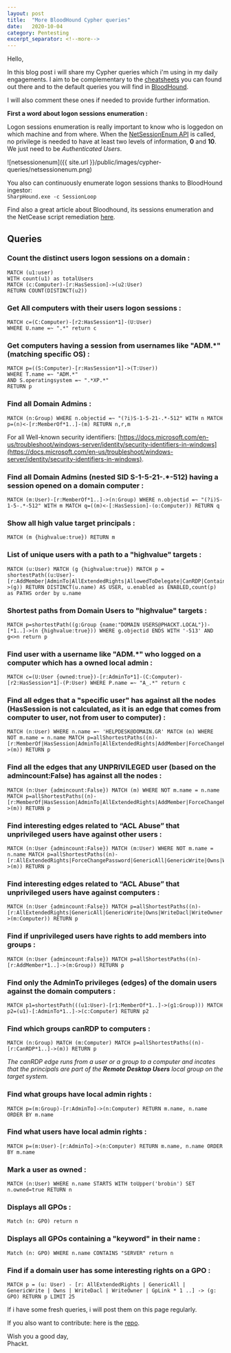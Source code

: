 ```yaml
---
layout: post
title:  "More BloodHound Cypher queries"
date:   2020-10-04
category: Pentesting
excerpt_separator: <!--more-->
---  
```

Hello,  
  
In this blog post i will share my Cypher queries which i'm using in my daily engagements. I aim to be complementary to the [cheatsheets](https://www.google.com/search?q=bloodhound+cypher+queries+cheatsheet) you can found out there and to the default queries you will find in [BloodHound](https://github.com/BloodHoundAD/BloodHound).  
<!--more-->
    
I will also comment these ones if needed to provide further information.  
  
**First a word about logon sessions enumeration :**  

Logon sessions enumeration is really important to know who is loggedon on which machine and from where. When the [NetSessionEnum API](https://docs.microsoft.com/en-us/windows/win32/api/lmshare/nf-lmshare-netsessionenum) is called, no privilege is needed to have at least two levels of information, **0** and **10**. We just need to be *Authenticated Users*.  
  
![netsessionenum]({{ site.url }}/public/images/cypher-queries/netsessionenum.png)  
    
You also can continuously enumerate logon sessions thanks to BloodHound ingestor:  
```SharpHound.exe -c SessionLoop```
  
Find also a great article about Bloodhound, its sessions enumeration and the NetCease script remediation [here](https://www.strong-it.at/why-is-net-cease-not-stopping-session-collection-in-bloodhound/).  
  
## Queries

### Count the distinct users logon sessions on a domain :
```
MATCH (u1:user)
WITH count(u1) as totalUsers
MATCH (c:Computer)-[r:HasSession]->(u2:User)
RETURN COUNT(DISTINCT(u2))
```

### Get All computers with their users logon sessions :
```
MATCH c=(C:Computer)-[r2:HasSession*1]-(U:User) 
WHERE U.name =~ ".*" return c
```

### Get computers having a session from usernames like "ADM.*"  (matching specific OS) :
```
MATCH p=((S:Computer)-[r:HasSession*1]->(T:User))
WHERE T.name =~ "ADM.*"
AND S.operatingsystem =~ ".*XP.*"
RETURN p
```

### Find all Domain Admins :
```
MATCH (n:Group) WHERE n.objectid =~ "(?i)S-1-5-21-.*-512" WITH n MATCH p=(n)<-[r:MemberOf*1..]-(m) RETURN n,r,m
```

For all Well-known security identifiers: [https://docs.microsoft.com/en-us/troubleshoot/windows-server/identity/security-identifiers-in-windows](https://docs.microsoft.com/en-us/troubleshoot/windows-server/identity/security-identifiers-in-windows).  
  
### Find all Domain Admins (nested SID S-1-5-21-.*-512) having a session opened on a domain computer :  
```
MATCH (m:User)-[r:MemberOf*1..]->(n:Group) WHERE n.objectid =~ "(?i)S-1-5-.*-512" WITH m MATCH q=((m)<-[:HasSession]-(o:Computer)) RETURN q
```

### Show all high value target principals :
```
MATCH (m {highvalue:true}) RETURN m
```

### List of unique users with a path to a "highvalue" targets :
```
MATCH (u:User) MATCH (g {highvalue:true}) MATCH p = shortestPath((u:User)-[r:AddMember|AdminTo|AllExtendedRights|AllowedToDelegate|CanRDP|Contains|ExecuteDCOM|ForceChangePassword|GenericAll|GenericWrite|GpLink|HasSession|MemberOf|Owns|ReadLAPSPassword|TrustedBy|WriteDacl|WriteOwner|GetChanges|GetChangesAll*1..]->(g)) RETURN DISTINCT(u.name) AS USER, u.enabled as ENABLED,count(p) as PATHS order by u.name
```

### Shortest paths from Domain Users to "highvalue" targets :
```
MATCH p=shortestPath((g:Group {name:"DOMAIN USERS@PHACKT.LOCAL"})-[*1..]->(n {highvalue:true})) WHERE g.objectid ENDS WITH '-513' AND g<>n return p
```

### Find user with a username like "ADM.*" who logged on a computer which has a owned local admin :
```
MATCH c=(U:User {owned:true})-[r:AdminTo*1]-(C:Computer)-[r2:HasSession*1]-(P:User) WHERE P.name =~ "A_.*" return c
```

### Find all edges that a "specific user" has against all the nodes (HasSession is not calculated, as it is an edge that comes from computer to user, not from user to computer) :
```
MATCH (n:User) WHERE n.name =~ 'HELPDESK@DOMAIN.GR' MATCH (m) WHERE NOT m.name = n.name MATCH p=allShortestPaths((n)-[r:MemberOf|HasSession|AdminTo|AllExtendedRights|AddMember|ForceChangePassword|GenericAll|GenericWrite|Owns|WriteDacl|WriteOwner|CanRDP|ExecuteDCOM|AllowedToDelegate|ReadLAPSPassword|Contains|GpLink|AddAllowedToAct|AllowedToAct|SQLAdmin*1..]->(m)) RETURN p
```

### Find all the edges that any UNPRIVILEGED user (based on the admincount:False) has against all the nodes :    
```
MATCH (n:User {admincount:False}) MATCH (m) WHERE NOT m.name = n.name MATCH p=allShortestPaths((n)-[r:MemberOf|HasSession|AdminTo|AllExtendedRights|AddMember|ForceChangePassword|GenericAll|GenericWrite|Owns|WriteDacl|WriteOwner|CanRDP|ExecuteDCOM|AllowedToDelegate|ReadLAPSPassword|Contains|GpLink|AddAllowedToAct|AllowedToAct|SQLAdmin*1..]->(m)) RETURN p
```

### Find interesting edges related to “ACL Abuse” that unprivileged users have against other users :
```
MATCH (n:User {admincount:False}) MATCH (m:User) WHERE NOT m.name = n.name MATCH p=allShortestPaths((n)-[r:AllExtendedRights|ForceChangePassword|GenericAll|GenericWrite|Owns|WriteDacl|WriteOwner*1..]->(m)) RETURN p
```

### Find interesting edges related to “ACL Abuse” that unprivileged users have against computers :
```
MATCH (n:User {admincount:False}) MATCH p=allShortestPaths((n)-[r:AllExtendedRights|GenericAll|GenericWrite|Owns|WriteDacl|WriteOwner|AdminTo|CanRDP|ExecuteDCOM|ForceChangePassword*1..]->(m:Computer)) RETURN p
```

### Find if unprivileged users have rights to add members into groups :        
```
MATCH (n:User {admincount:False}) MATCH p=allShortestPaths((n)-[r:AddMember*1..]->(m:Group)) RETURN p
```

### Find only the AdminTo privileges (edges) of the domain users against the domain computers :        
```
MATCH p1=shortestPath(((u1:User)-[r1:MemberOf*1..]->(g1:Group))) MATCH p2=(u1)-[:AdminTo*1..]->(c:Computer) RETURN p2
```
  
### Find which groups canRDP to computers :
```
MATCH (n:Group) MATCH (m:Computer) MATCH p=allShortestPaths((n)-[r:CanRDP*1..]->(m)) RETURN p
```  
  
*The canRDP edge runs from a user or a group to a computer and incates that the principals are part of the **Remote Desktop Users** local group on the target system.*  
  
### Find what groups have local admin rights :           
```
MATCH p=(m:Group)-[r:AdminTo]->(n:Computer) RETURN m.name, n.name ORDER BY m.name
```

### Find what users have local admin rights :              
```
MATCH p=(m:User)-[r:AdminTo]->(n:Computer) RETURN m.name, n.name ORDER BY m.name
```

### Mark a user as owned :
```
MATCH (n:User) WHERE n.name STARTS WITH toUpper('brobin') SET n.owned=true RETURN n
```

### Displays all GPOs :
```
Match (n: GPO) return n
```

### Displays all GPOs containing a "keyword" in their name :
```
Match (n: GPO) WHERE n.name CONTAINS "SERVER" return n
```

### Find if a domain user has some interesting rights on a GPO :
```
MATCH p = (u: User) - [r: AllExtendedRights | GenericAll | GenericWrite | Owns | WriteDacl | WriteOwner | GpLink * 1 ..] -> (g: GPO) RETURN p LIMIT 25
```
  
If i have some fresh queries, i will post them on this page regularly.  
  
If you also want to contribute: here is the [repo](https://github.com/phackt/phackt.github.io/tree/master/_posts).  
  
Wish you a good day,  
Phackt.
